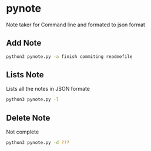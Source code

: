 # pynote
Note taker for Command line and formated to json format

## Add Note
```bash
python3 pynote.py -a finish commiting readmefile

```  

## Lists Note 
Lists all the notes in JSON formate
```bash
python3 pynote.py -l 
```

## Delete Note 
Not complete
```bash
python3 pynote.py -d ???

```
